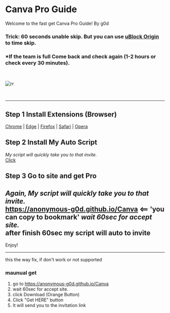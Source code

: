 <!--
  README.md

  Theme: Dark
-->

# Canva Pro Guide

Welcome to the fast get Canva Pro Guide! By g0d

### Trick: 60 seconds unable skip. But you can use [uBlock Origin](https://ublockorigin.com/) to time skip.
### *If the team is full Come back and check again (1-2 hours or check every 30 minutes).
<br>

![rr](https://github.com/anonymous-g0d/anonymous-g0d.github.io/blob/main/Canva/rick-roll.gif)

<br>

---

## Step 1 Install Extensions (Browser)
[Chrome](https://chromewebstore.google.com/detail/tampermonkey/dhdgffkkebhmkfjojejmpbldmpobfkfo) | [Edge](https://microsoftedge.microsoft.com/addons/detail/tampermonkey/iikmkjmpaadaobahmlepeloendndfphd) | [Firefox](https://addons.mozilla.org/en-US/firefox/addon/tampermonkey/) | [Safari](https://apps.apple.com/us/app/tampermonkey/id1482490089) | [Opera](https://addons.opera.com/en/extensions/details/tampermonkey-beta/)

## Step 2 Install My Auto Script
*My script will quickly take you to that invite.*<br>
[Click](https://raw.githubusercontent.com/anonymous-g0d/anonymous-g0d.github.io/main/Canva/cvrd.user.js)

## Step 3 Go to site and get Pro
*Again, My script will quickly take you to that invite.*<br>
https://anonymous-g0d.github.io/Canva <== 'you can copy to bookmark'
*wait 60sec for accept site.*<br>
after finish 60sec my script will auto to invite
---

Enjoy!


---
this the way fix, if don't work or not supported
### maunual get
1. go to https://anonymous-g0d.github.io/Canva
2. wait 60sec for accept site.
3. click Download (Orange Button)
4. Click "Get HERE" button
5. It will send you to the invitation link
